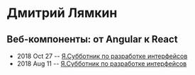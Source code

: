 # Дмитрий Лямкин

## Веб-компоненты: от Angular к React
- 2018 Oct 27 -- [Я.Субботник по разработке интерфейсов](https://events.yandex.ru/lib/talks/6448/)    
- 2018 Aug 11 -- [Я.Субботник по разработке интерфейсов](https://events.yandex.ru/lib/talks/6179/)    
